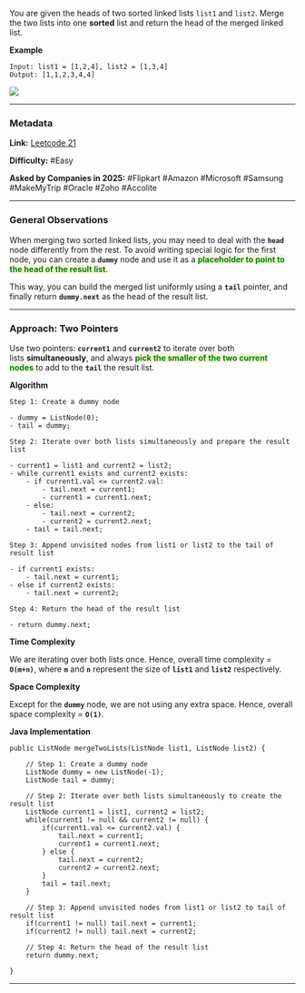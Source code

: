 
You are given the heads of two sorted linked lists `list1` and `list2`. Merge the two lists into one **sorted** list and return the head of the merged linked list.

**Example**

```
Input: list1 = [1,2,4], list2 = [1,3,4]
Output: [1,1,2,3,4,4]
```

![](https://assets.leetcode.com/uploads/2020/10/03/merge_ex1.jpg)

---
### Metadata

**Link:** [Leetcode 21](https://leetcode.com/problems/merge-two-sorted-lists/description/)

**Difficulty:** #Easy 

**Asked by Companies in 2025:** #Flipkart #Amazon #Microsoft #Samsung #MakeMyTrip #Oracle #Zoho #Accolite

---
### General Observations

When merging two sorted linked lists, you may need to deal with the **`head`** node differently from the rest. To avoid writing special logic for the first node, you can create a **`dummy`** node and use it as a <span style="color:green;font-weight:bold;background:beige;">placeholder to point to the head of the result list</span>.

This way, you can build the merged list uniformly using a **`tail`** pointer, and finally return **`dummy.next`** as the head of the result list.

---
### Approach: Two Pointers

Use two pointers: **`current1`** and **`current2`** to iterate over both lists **simultaneously**, and always <span style="color:green;font-weight:bold;background:beige;">pick the smaller of the two current nodes</span> to add to the **`tail`** the result list.

**Algorithm**

```
Step 1: Create a dummy node 

- dummy = ListNode(0);
- tail = dummy;
```

```
Step 2: Iterate over both lists simultaneously and prepare the result list

- current1 = list1 and current2 = list2;
- while current1 exists and current2 exists:
	- if current1.val <= current2.val:
		- tail.next = current1;
		- current1 = current1.next;
	- else:
		- tail.next = current2;
		- current2 = current2.next;
	- tail = tail.next;
```

```
Step 3: Append unvisited nodes from list1 or list2 to the tail of result list

- if current1 exists:
	- tail.next = current1;
- else if current2 exists:
	- tail.next = current2;
```

```
Step 4: Return the head of the result list

- return dummy.next;
```

**Time Complexity**

We are iterating over both lists once. Hence, overall time complexity = **`O(m+n)`**, where **`m`** and **`n`** represent the size of **`list1`** and **`list2`** respectively.

**Space Complexity**

Except for the **`dummy`** node, we are not using any extra space. Hence, overall space complexity = **`O(1)`**.

**Java Implementation**

```
public ListNode mergeTwoLists(ListNode list1, ListNode list2) {

	// Step 1: Create a dummy node
	ListNode dummy = new ListNode(-1);
	ListNode tail = dummy;

	// Step 2: Iterate over both lists simultaneously to create the result list
	ListNode current1 = list1, current2 = list2;
	while(current1 != null && current2 != null) {
		if(current1.val <= current2.val) {
			tail.next = current1;
			current1 = current1.next;
		} else {
			tail.next = current2;
			current2 = current2.next;
		}
		tail = tail.next;
	}

	// Step 3: Append unvisited nodes from list1 or list2 to tail of result list
	if(current1 != null) tail.next = current1;
	if(current2 != null) tail.next = current2;

	// Step 4: Return the head of the result list
	return dummy.next;

}
```

---